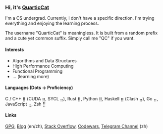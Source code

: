 ### Hi, it's [QuarticCat](https://QuarticCat.github.io/)

<picture>
  <source media="(prefers-color-scheme: dark)" srcset="https://github-readme-stats.vercel.app/api?username=QuarticCat&hide_title=true&count_private=true&show_icons=true&theme=onedark">
  <source media="(prefers-color-scheme: light)" srcset="https://github-readme-stats.vercel.app/api?username=QuarticCat&hide_title=true&count_private=true&show_icons=true">
  <img align="right">
</picture>

I'm a CS undergrad. Currently, I don't have a specific direction. I'm trying everything and enjoying the learning process.

The username "QuarticCat" is meaningless. It is built from a random prefix and a cute yet common suffix. Simply call me "QC" if you want.

#### Interests

- Algorithms and Data Structures
- High Performance Computing
- Functional Programming
- ... (learning more)

#### Languages (Dots → Proficiency)

C / C++ ⣿ (CUDA ⣶, SYCL ⣤),
Rust ⣿,
Python ⣿,
Haskell ⣶ (Clash ⣤),
Go ⣤,
JavaScript ⣤,
Zsh ⣿

#### Links

[GPG](https://github.com/QuarticCat.gpg),
[Blog](https://blog.quarticcat.com/) (en/zh),
[Stack Overflow](https://stackoverflow.com/users/14258517/quarticcat),
[Codewars](https://www.codewars.com/users/QuarticCat),
[Telegram Channel](https://t.me/QC_Grove) (zh)
